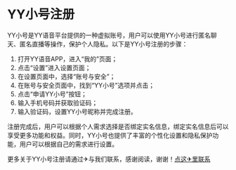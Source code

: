 # YY小号注册

YY小号是YY语音平台提供的一种虚拟账号，用户可以使用YY小号进行匿名聊天、匿名直播等操作，保护个人隐私。以下是YY小号注册的步骤：

1. 打开YY语音APP，进入“我的”页面；
2. 点击“设置”进入设置页面；
3. 在设置页面中，选择“账号与安全”；
4. 在账号与安全页面中，找到“YY小号”选项并点击；
5. 点击“申请YY小号”按钮；
6. 输入手机号码并获取验证码；
7. 输入验证码，设置YY小号昵称并完成注册。

注册完成后，用户可以根据个人需求选择是否绑定实名信息，绑定实名信息后可以享受更多功能和权益。同时，YY小号也提供了丰富的个性化设置和隐私保护功能，用户可以根据自己的需求进行设置。

更多关于YY小号注册请通过✈与我们联系，感谢阅读，谢谢！[点这✈里联系](https://ww.k02.cc)